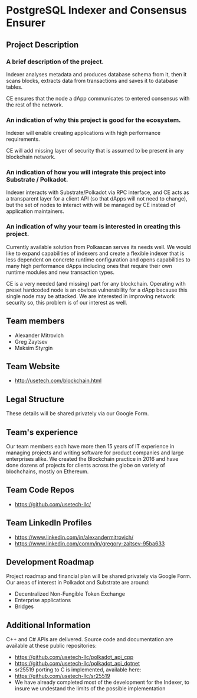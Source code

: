 # PostgreSQL Indexer and Consensus Ensurer

## Project Description

### A brief description of the project.

Indexer analyses metadata and produces database schema from it, then it scans blocks, extracts data from transactions and saves it to database tables.

CE ensures that the node a dApp communicates to entered consensus with the rest of the network.

### An indication of why this project is good for the ecosystem.

Indexer will enable creating applications with high performance requirements.

CE will add missing layer of security that is assumed to be present in any blockchain network.

### An indication of how you will integrate this project into Substrate / Polkadot.

Indexer interacts with Substrate/Polkadot via RPC interface, and CE acts as a transparent layer for a client API (so that dApps will not need to change), but the set of nodes to interact with will be managed by CE instead of application maintainers.

### An indication of why your team is interested in creating this project.

Currently available solution from Polkascan serves its needs well. We would like to expand capabilities of indexers and create a flexible indexer that is less dependent on concrete runtime configuration and opens capabilities to many high performance dApps including ones that require their own runtime modules and new transaction types.

CE is a very needed (and missing) part for any blockchain. Operating with preset hardcoded node is an obvious vulnerability for a dApp because this single node may be attacked. We are interested in improving network security so, this problem is of our interest as well. 

## Team members
* Alexander Mitrovich
* Greg Zaytsev
* Maksim Styrgin

## Team Website	
* http://usetech.com/blockchain.html

## Legal Structure 
These details will be shared privately via our Google Form.

## Team's experience
Our team members each have more then 15 years of IT experience in managing projects and writing software for product companies and large enterprises alike. We created the Blockchain practice in 2016 and have done dozens of projects for clients across the globe on variety of blochchains, mostly on Ethereum.

## Team Code Repos
* https://github.com/usetech-llc/

## Team LinkedIn Profiles
* https://www.linkedin.com/in/alexandermitrovich/
* https://www.linkedin.com/comm/in/gregory-zaitsev-95ba633

## Development Roadmap
Project roadmap and financial plan will be shared privately via Google Form.
Our areas of interest in Polkadot and Substrate are around:

* Decentralized Non-Fungible Token Exchange
* Enterprise applications
* Bridges

## Additional Information
C++ and C# APIs are delivered. Source code and documentation are available at these public repositories: 
* https://github.com/usetech-llc/polkadot_api_cpp
* https://github.com/usetech-llc/polkadot_api_dotnet
* sr25519 porting to C is implemented, available here:
* https://github.com/usetech-llc/sr25519
* We have already completed most of the development for the Indexer, to insure we undestand the limits of the possible implementation

